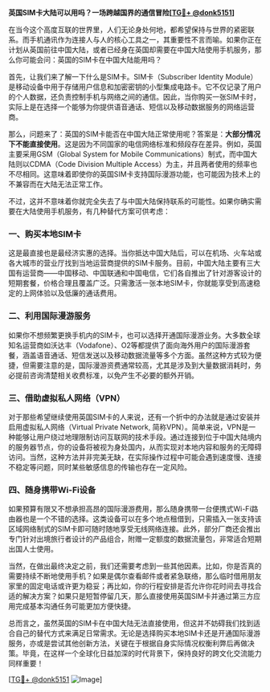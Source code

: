 **英国SIM卡大陆可以用吗？一场跨越国界的通信冒险[[TG💪+ @donk5151](https://t.me/s/donk5151)]**

在当今这个高度互联的世界里，人们无论身处何地，都希望保持与世界的紧密联系。而手机通讯作为连接人与人的核心工具之一，其重要性不言而喻。如果你正在计划从英国前往中国大陆，或者已经身在英国却需要在中国大陆使用手机服务，那么你可能会问：英国的SIM卡在中国大陆能用吗？

首先，让我们来了解一下什么是SIM卡。SIM卡（Subscriber Identity Module）是移动设备中用于存储用户信息和加密密钥的小型集成电路卡。它不仅记录了用户的个人数据，还负责控制手机与网络之间的通信。因此，当你购买一张SIM卡时，实际上是在选择一个能够为你提供语音通话、短信以及移动数据服务的网络运营商。

那么，问题来了：英国的SIM卡能否在中国大陆正常使用呢？答案是：**大部分情况下不能直接使用**。这是因为不同国家的电信网络标准和频段存在差异。例如，英国主要采用GSM（Global System for Mobile Communications）制式，而中国大陆则以CDMA（Code Division Multiple Access）为主，并且两者使用的频率也不尽相同。这意味着即使你的英国SIM卡支持国际漫游功能，也可能因为技术上的不兼容而在大陆无法正常工作。

不过，这并不意味着你就完全失去了与中国大陆保持联系的可能性。如果你确实需要在大陆使用手机服务，有几种替代方案可供考虑：

### 一、购买本地SIM卡

这是最直接也是最经济实惠的选择。当你抵达中国大陆后，可以在机场、火车站或各大城市的营业厅找到当地运营商提供的SIM卡服务。目前，中国大陆主要有三大国有运营商——中国移动、中国联通和中国电信，它们各自推出了针对游客设计的短期套餐，价格合理且覆盖广泛。只需激活一张本地SIM卡，你就能享受到高速稳定的上网体验以及低廉的通话费用。

### 二、利用国际漫游服务

如果你不想频繁更换手机内的SIM卡，也可以选择开通国际漫游业务。大多数全球知名运营商如沃达丰（Vodafone）、O2等都提供了面向海外用户的国际漫游套餐，涵盖语音通话、短信发送以及移动数据流量等多个方面。虽然这种方式较为便捷，但需要注意的是，国际漫游资费通常较高，尤其是涉及到大量数据消耗时，务必提前咨询清楚相关收费标准，以免产生不必要的额外开销。

### 三、借助虚拟私人网络（VPN）

对于那些希望继续使用英国SIM卡的人来说，还有一个折中的办法就是通过安装并启用虚拟私人网络（Virtual Private Network, 简称VPN）。简单来说，VPN是一种能够让用户绕过地理限制访问互联网的技术手段。通过连接到位于中国大陆境内的服务器节点，你的设备将被视为身处国内，从而实现对本地内容和服务的无障碍访问。当然，这种方法并非完美无缺，在实际操作过程中可能会遇到速度慢、连接不稳定等问题，同时某些敏感信息的传输也存在一定风险。

### 四、随身携带Wi-Fi设备

如果预算有限又不想承担高昂的国际漫游费用，那么随身携带一台便携式Wi-Fi路由器也是一个不错的选择。这类设备可以在多个地点租借到，只需插入一张支持该区域网络制式的SIM卡即可随时随地享受无线网络连接。此外，部分厂商还会推出专门针对出境旅行者设计的产品组合，附赠一定额度的数据流量包，非常适合短期出国人士使用。

当然，在做出最终决定之前，我们还需要考虑到一些其他因素。比如，你是否真的需要持续不断地使用手机？如果是偶尔查看邮件或者紧急联络，那么临时借用朋友家里的固定电话或许更为稳妥；再比如，你的行程安排是否允许你花时间去寻找合适的解决方案？如果只是短暂停留几天，那么直接使用英国SIM卡并通过第三方应用完成基本沟通任务可能更加方便快捷。

总而言之，虽然英国的SIM卡在中国大陆无法直接使用，但这并不妨碍我们找到适合自己的替代方式来满足日常需求。无论是选择购买本地SIM卡还是开通国际漫游服务，亦或是尝试其他创新方法，关键在于根据自身实际情况权衡利弊后再做决策。毕竟，在这样一个全球化日益加深的时代背景下，保持良好的跨文化交流能力同样重要！

[[TG💪+ @donk5151](https://t.me/s/donk5151) ![Image](https://i.postimg.cc/rwNCRYN7/Snipaste-2025-04-30-17-27-05.png)]